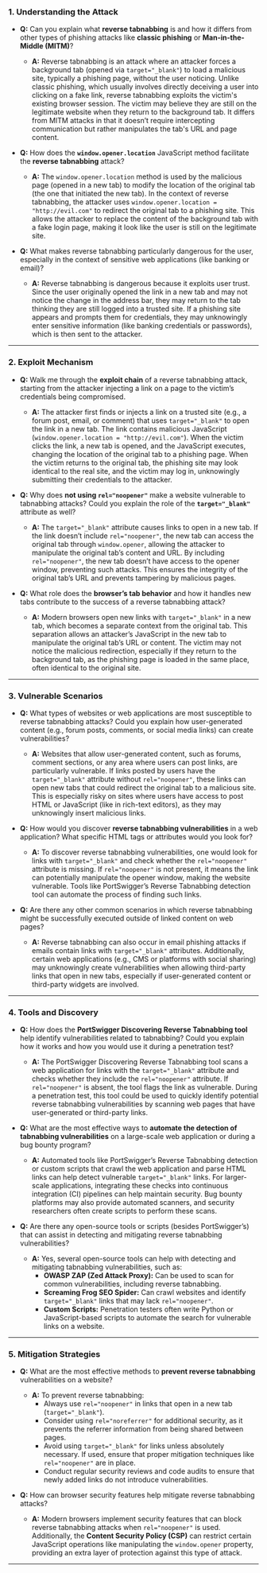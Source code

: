 ### 1. **Understanding the Attack**
   
   - **Q:** Can you explain what **reverse tabnabbing** is and how it differs from other types of phishing attacks like **classic phishing** or **Man-in-the-Middle (MITM)**?
     - **A:** Reverse tabnabbing is an attack where an attacker forces a background tab (opened via `target="_blank"`) to load a malicious site, typically a phishing page, without the user noticing. Unlike classic phishing, which usually involves directly deceiving a user into clicking on a fake link, reverse tabnabbing exploits the victim's existing browser session. The victim may believe they are still on the legitimate website when they return to the background tab. It differs from MITM attacks in that it doesn’t require intercepting communication but rather manipulates the tab's URL and page content.
     
   - **Q:** How does the **`window.opener.location`** JavaScript method facilitate the **reverse tabnabbing** attack?
     - **A:** The `window.opener.location` method is used by the malicious page (opened in a new tab) to modify the location of the original tab (the one that initiated the new tab). In the context of reverse tabnabbing, the attacker uses `window.opener.location = "http://evil.com"` to redirect the original tab to a phishing site. This allows the attacker to replace the content of the background tab with a fake login page, making it look like the user is still on the legitimate site.

   - **Q:** What makes reverse tabnabbing particularly dangerous for the user, especially in the context of sensitive web applications (like banking or email)?
     - **A:** Reverse tabnabbing is dangerous because it exploits user trust. Since the user originally opened the link in a new tab and may not notice the change in the address bar, they may return to the tab thinking they are still logged into a trusted site. If a phishing site appears and prompts them for credentials, they may unknowingly enter sensitive information (like banking credentials or passwords), which is then sent to the attacker.

---

### 2. **Exploit Mechanism**

   - **Q:** Walk me through the **exploit chain** of a reverse tabnabbing attack, starting from the attacker injecting a link on a page to the victim’s credentials being compromised.
     - **A:** The attacker first finds or injects a link on a trusted site (e.g., a forum post, email, or comment) that uses `target="_blank"` to open the link in a new tab. The link contains malicious JavaScript (`window.opener.location = "http://evil.com"`). When the victim clicks the link, a new tab is opened, and the JavaScript executes, changing the location of the original tab to a phishing page. When the victim returns to the original tab, the phishing site may look identical to the real site, and the victim may log in, unknowingly submitting their credentials to the attacker.

   - **Q:** Why does **not using `rel="noopener"`** make a website vulnerable to tabnabbing attacks? Could you explain the role of the **`target="_blank"`** attribute as well?
     - **A:** The `target="_blank"` attribute causes links to open in a new tab. If the link doesn’t include `rel="noopener"`, the new tab can access the original tab through `window.opener`, allowing the attacker to manipulate the original tab’s content and URL. By including `rel="noopener"`, the new tab doesn’t have access to the opener window, preventing such attacks. This ensures the integrity of the original tab’s URL and prevents tampering by malicious pages.

   - **Q:** What role does the **browser’s tab behavior** and how it handles new tabs contribute to the success of a reverse tabnabbing attack?
     - **A:** Modern browsers open new links with `target="_blank"` in a new tab, which becomes a separate context from the original tab. This separation allows an attacker’s JavaScript in the new tab to manipulate the original tab’s URL or content. The victim may not notice the malicious redirection, especially if they return to the background tab, as the phishing page is loaded in the same place, often identical to the original site.

---

### 3. **Vulnerable Scenarios**

   - **Q:** What types of websites or web applications are most susceptible to reverse tabnabbing attacks? Could you explain how user-generated content (e.g., forum posts, comments, or social media links) can create vulnerabilities?
     - **A:** Websites that allow user-generated content, such as forums, comment sections, or any area where users can post links, are particularly vulnerable. If links posted by users have the `target="_blank"` attribute without `rel="noopener"`, these links can open new tabs that could redirect the original tab to a malicious site. This is especially risky on sites where users have access to post HTML or JavaScript (like in rich-text editors), as they may unknowingly insert malicious links.

   - **Q:** How would you discover **reverse tabnabbing vulnerabilities** in a web application? What specific HTML tags or attributes would you look for?
     - **A:** To discover reverse tabnabbing vulnerabilities, one would look for links with `target="_blank"` and check whether the `rel="noopener"` attribute is missing. If `rel="noopener"` is not present, it means the link can potentially manipulate the opener window, making the website vulnerable. Tools like PortSwigger’s Reverse Tabnabbing detection tool can automate the process of finding such links.

   - **Q:** Are there any other common scenarios in which reverse tabnabbing might be successfully executed outside of linked content on web pages?
     - **A:** Reverse tabnabbing can also occur in email phishing attacks if emails contain links with `target="_blank"` attributes. Additionally, certain web applications (e.g., CMS or platforms with social sharing) may unknowingly create vulnerabilities when allowing third-party links that open in new tabs, especially if user-generated content or third-party widgets are involved.

---

### 4. **Tools and Discovery**

   - **Q:** How does the **PortSwigger Discovering Reverse Tabnabbing tool** help identify vulnerabilities related to tabnabbing? Could you explain how it works and how you would use it during a penetration test?
     - **A:** The PortSwigger Discovering Reverse Tabnabbing tool scans a web application for links with the `target="_blank"` attribute and checks whether they include the `rel="noopener"` attribute. If `rel="noopener"` is absent, the tool flags the link as vulnerable. During a penetration test, this tool could be used to quickly identify potential reverse tabnabbing vulnerabilities by scanning web pages that have user-generated or third-party links.

   - **Q:** What are the most effective ways to **automate the detection of tabnabbing vulnerabilities** on a large-scale web application or during a bug bounty program?
     - **A:** Automated tools like PortSwigger’s Reverse Tabnabbing detection or custom scripts that crawl the web application and parse HTML links can help detect vulnerable `target="_blank"` links. For larger-scale applications, integrating these checks into continuous integration (CI) pipelines can help maintain security. Bug bounty platforms may also provide automated scanners, and security researchers often create scripts to perform these scans.

   - **Q:** Are there any open-source tools or scripts (besides PortSwigger’s) that can assist in detecting and mitigating reverse tabnabbing vulnerabilities?
     - **A:** Yes, several open-source tools can help with detecting and mitigating tabnabbing vulnerabilities, such as:
       - **OWASP ZAP (Zed Attack Proxy):** Can be used to scan for common vulnerabilities, including reverse tabnabbing.
       - **Screaming Frog SEO Spider:** Can crawl websites and identify `target="_blank"` links that may lack `rel="noopener"`.
       - **Custom Scripts:** Penetration testers often write Python or JavaScript-based scripts to automate the search for vulnerable links on a website.

---

### 5. **Mitigation Strategies**

   - **Q:** What are the most effective methods to **prevent reverse tabnabbing** vulnerabilities on a website?
     - **A:** To prevent reverse tabnabbing:
       - Always use `rel="noopener"` in links that open in a new tab (`target="_blank"`).
       - Consider using `rel="noreferrer"` for additional security, as it prevents the referrer information from being shared between pages.
       - Avoid using `target="_blank"` for links unless absolutely necessary. If used, ensure that proper mitigation techniques like `rel="noopener"` are in place.
       - Conduct regular security reviews and code audits to ensure that newly added links do not introduce vulnerabilities.

   - **Q:** How can browser security features help mitigate reverse tabnabbing attacks?
     - **A:** Modern browsers implement security features that can block reverse tabnabbing attacks when `rel="noopener"` is used. Additionally, the **Content Security Policy (CSP)** can restrict certain JavaScript operations like manipulating the `window.opener` property, providing an extra layer of protection against this type of attack.

--- 
